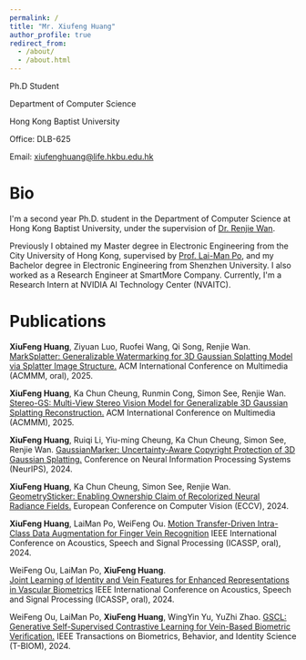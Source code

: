 ```yaml
---
permalink: /
title: "Mr. Xiufeng Huang"
author_profile: true
redirect_from: 
  - /about/
  - /about.html
---
```


Ph.D Student

Department of Computer Science

Hong Kong Baptist University

Office: DLB-625

Email: xiufenghuang@life.hkbu.edu.hk

Bio
======
I'm a second year Ph.D. student in the Department of Computer Science at Hong Kong Baptist University, under the supervision of [Dr. Renjie Wan](https://wanrenjie.github.io/). 

Previously I obtained my Master degree in Electronic Engineering from the City University of Hong Kong, supervised by [Prof. Lai-Man Po](https://scholars.cityu.edu.hk/en/persons/lai-man-po(1c2baaee-a00f-45ea-bd1d-27b052b5c2c5).html), and my Bachelor degree in Electronic Engineering from Shenzhen University.
I also worked as a Research Engineer at SmartMore Company. 
Currently, I'm a Research Intern at NVIDIA AI Technology Center (NVAITC).

Publications
======

**XiuFeng Huang**, Ziyuan Luo, Ruofei Wang, Qi Song, Renjie Wan.
[MarkSplatter: Generalizable Watermarking for 3D Gaussian Splatting Model via Splatter Image Structure.](kevinhuangxf.github.io)
ACM International Conference on Multimedia (ACMMM, oral), 2025.

**XiuFeng Huang**, Ka Chun Cheung, Runmin Cong, Simon See, Renjie Wan.
[Stereo-GS: Multi-View Stereo Vision Model for Generalizable 3D Gaussian Splatting Reconstruction.](https://arxiv.org/pdf/2507.14921)
ACM International Conference on Multimedia (ACMMM), 2025.

**XiuFeng Huang**, Ruiqi Li, Yiu-ming Cheung, Ka Chun Cheung, Simon See, Renjie Wan. 
[GaussianMarker: Uncertainty-Aware Copyright Protection of 3D Gaussian Splatting.](https://kevinhuangxf.github.io/GaussianMarker/)
Conference on Neural Information Processing Systems (NeurIPS), 2024.

**XiuFeng Huang**, Ka Chun Cheung, Simon See, Renjie Wan. 
[GeometrySticker: Enabling Ownership Claim of Recolorized Neural Radiance Fields.](https://kevinhuangxf.github.io/GeometrySticker/)
European Conference on Computer Vision (ECCV), 2024.

**XiuFeng Huang**, LaiMan Po, WeiFeng Ou. 
[Motion Transfer-Driven Intra-Class Data Augmentation for Finger Vein Recognition](https://ieeexplore.ieee.org/document/10446757)
IEEE International Conference on Acoustics, Speech and Signal Processing (ICASSP, oral), 2024.

WeiFeng Ou, LaiMan Po, **XiuFeng Huang**.	
[Joint Learning of Identity and Vein Features for Enhanced Representations in Vascular Biometrics](https://ieeexplore.ieee.org/document/10448290/)
IEEE International Conference on Acoustics, Speech and Signal Processing (ICASSP, oral), 2024.

WeiFeng Ou, LaiMan Po, **XiuFeng Huang**, WingYin Yu, YuZhi Zhao. 
[GSCL: Generative Self-Supervised Contrastive Learning for Vein-Based Biometric Verification.](https://ieeexplore.ieee.org/document/10428026)
IEEE Transactions on Biometrics, Behavior, and Identity Science	(T-BIOM), 2024.	
